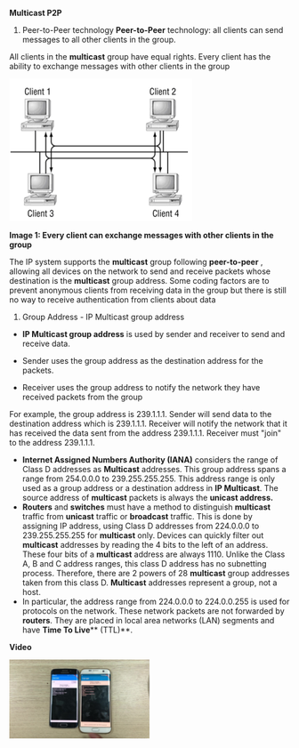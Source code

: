 **Multicast P2P**

1. Peer-to-Peer technology
**Peer-to-Peer** technology: all clients can send messages to all other clients in the group.

All clients in the **multicast** group have equal rights. Every client has the ability to exchange messages with other clients in the group

![](https://github.com/VNAPNIC/UDP-TCP-Flutter/blob/master/resouce/1.png)

**Image 1: Every client can exchange messages with other clients in the group**

The IP system supports the **multicast** group following **peer-to-peer** , allowing all devices on the network to send and receive packets whose destination is the **multicast** group address. Some coding factors are to prevent anonymous clients from receiving data in the group but there is still no way to receive authentication from clients about data

1. Group Address - IP Multicast group address

- **IP Multicast group address** is used by sender and receiver to send and receive data.

+ Sender uses the group address as the destination address for the packets.

+ Receiver uses the group address to notify the network they have received packets from the group

For example, the group address is 239.1.1.1. Sender will send data to the destination address which is 239.1.1.1. Receiver will notify the network that it has received the data sent from the address 239.1.1.1. Receiver must &quot;join&quot; to the address 239.1.1.1.

- **Internet Assigned Numbers Authority (IANA)** considers the range of Class D addresses as **Multicast** addresses. This group address spans a range from 254.0.0.0 to 239.255.255.255. This address range is only used as a group address or a destination address in **IP Multicast**. The source address of **multicast** packets is always the **unicast address.**
 - **Routers** and **switches** must have a method to distinguish **multicast** traffic from **unicast** traffic or **broadcast** traffic. This is done by assigning IP address, using Class D addresses from 224.0.0.0 to 239.255.255.255 for **multicast** only. Devices can quickly filter out **multicast** addresses by reading the 4 bits to the left of an address. These four bits of a **multicast** address are always 1110. Unlike the Class A, B and C address ranges, this class D address has no subnetting process. Therefore, there are 2 powers of 28 **multicast** group addresses taken from this class D. **Multicast** addresses represent a group, not a host.
 - In particular, the address range from 224.0.0.0 to 224.0.0.255 is used for protocols on the network. These network packets are not forwarded by **routers**. They are placed in local area networks (LAN) segments and have **Time To Live**** (TTL)**.
 
**Video**

[<img src="https://github.com/VNAPNIC/UDP-TCP-Flutter/blob/master/resouce/Skype_Video_Moment.jpg" width="50%">](https://youtu.be/Zfyp4kcoUUs)
